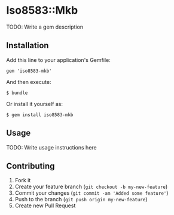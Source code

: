 # Iso8583::Mkb

TODO: Write a gem description

## Installation

Add this line to your application's Gemfile:

    gem 'iso8583-mkb'

And then execute:

    $ bundle

Or install it yourself as:

    $ gem install iso8583-mkb

## Usage

TODO: Write usage instructions here

## Contributing

1. Fork it
2. Create your feature branch (`git checkout -b my-new-feature`)
3. Commit your changes (`git commit -am 'Added some feature'`)
4. Push to the branch (`git push origin my-new-feature`)
5. Create new Pull Request
